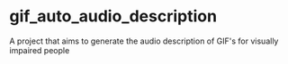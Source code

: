 # gif_auto_audio_description
A project that aims to generate the audio description of GIF's for visually impaired people
